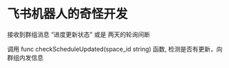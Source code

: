 # 飞书机器人的奇怪开发

接收到群组消息 “进度更新状态” 或是 两天的轮询间断

调用 func checkScheduleUpdated(space_id string) 函数, 检测是否有更新，向群组内发信息

